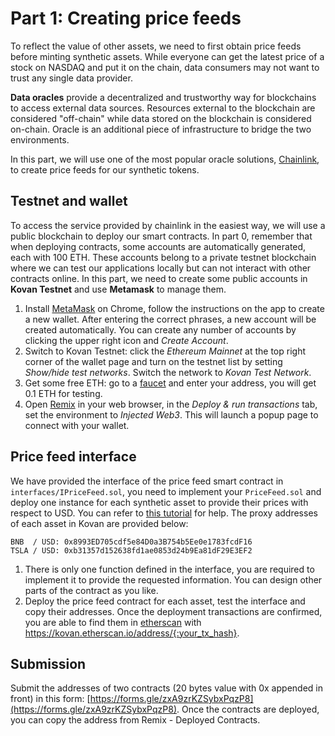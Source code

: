 # Part 1: Creating price feeds

To reflect the value of other assets, we need to first obtain price feeds before minting synthetic assets. While everyone can get the latest price of a stock on NASDAQ and put it on the chain, data consumers may not want to trust any single data provider.

**Data oracles** provide a decentralized and trustworthy way for blockchains to access external data sources. Resources external to the blockchain are considered "off-chain" while data stored on the blockchain is considered on-chain. Oracle is an additional piece of infrastructure to bridge the two environments.

In this part, we will use one of the most popular oracle solutions, [Chainlink](https://docs.chain.link/), to create price feeds for our synthetic tokens.

## Testnet and wallet
To access the service provided by chainlink in the easiest way, we will use a public blockchain to deploy our smart contracts. In part 0, remember that when deploying contracts, some accounts are automatically generated, each with 100 ETH. These accounts belong to a private testnet blockchain where we can test our applications locally but can not interact with other contracts online. In this part, we need to create some public accounts in **Kovan Testnet** and use **Metamask** to manage them.

1. Install [MetaMask](https://chrome.google.com/webstore/detail/metamask/nkbihfbeogaeaoehlefnkodbefgpgknn) on Chrome, follow the instructions on the app to create a new wallet. After entering the correct phrases, a new account will be created automatically. You can create any number of accounts by clicking the upper right icon and *Create Account*.
2. Switch to Kovan Testnet: click the *Ethereum Mainnet* at the top right corner of the wallet page and turn on the testnet list by setting *Show/hide test networks*. Switch the network to *Kovan Test Network*.
3. Get some free ETH: go to a [faucet](https://faucets.chain.link/) and enter your address, you will get 0.1 ETH for testing.
4. Open [Remix](https://remix.ethereum.org/) in your web browser, in the *Deploy & run transactions* tab, set the environment to *Injected Web3*. This will launch a popup page to connect with your wallet.

## Price feed interface
We have provided the interface of the price feed smart contract in `interfaces/IPriceFeed.sol`, you need to implement your `PriceFeed.sol` and deploy one instance for each synthetic asset to provide their prices with respect to USD. You can refer to [this tutorial](https://docs.chain.link/docs/get-the-latest-price/) for help. The proxy addresses of each asset in Kovan are provided below:

```
BNB  / USD: 0x8993ED705cdf5e84D0a3B754b5Ee0e1783fcdF16
TSLA / USD: 0xb31357d152638fd1ae0853d24b9Ea81dF29E3EF2
```
1. There is only one function defined in the interface, you are required to implement it to provide the requested information. You can design other parts of the contract as you like.
2. Deploy the price feed contract for each asset, test the interface and copy their addresses. Once the deployment transactions are confirmed, you are able to find them in [etherscan](https://kovan.etherscan.io/) with https://kovan.etherscan.io/address/{:your_tx_hash}.

## Submission
Submit the addresses of two contracts (20 bytes value with 0x appended in front) in this form: [https://forms.gle/zxA9zrKZSybxPqzP8](https://forms.gle/zxA9zrKZSybxPqzP8). Once the contracts are deployed, you can copy the address from Remix - Deployed Contracts.